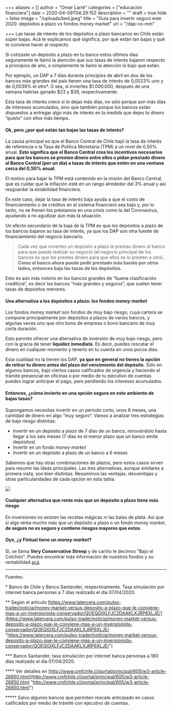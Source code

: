 +++
aliases = []
author = "Omar Larré"
categories = ["educación financiera"]
date = 2020-04-09T04:29:15Z
description = ""
draft = true
hide = false
image = "/uploads/bed.jpeg"
title = "Guía para invertir seguro este 2020: depósitos a plazo vs fondos money market"
url = "/dap-vs-mm"

+++
Las tasas de interés de los depósitos a plazo bancarios en Chile están súper bajas. Acá te explicamos qué significa, por qué están tan bajas y qué te conviene hacer al respecto.

  
Si cotizaste un depósito a plazo en tu banco estos últimos días seguramente te llamó la atención que sus tasas de interés bajaron respecto a principios de año, o simplemente te llamó la atención lo bajo que están. 

Por ejemplo, un DAP a 7 días durante principios de abril en dos de los bancos más grandes del país tienen una tasa de interés de 0,0023% uno y de 0,0039% el otro*. O sea, si inviertes $1.000.000, después de una semana habrías ganado $23 y $39, respectivamente.

Esta tasa de interés crece si lo dejas más días, no sólo porque son más días de intereses acumulados, sino que también porque los bancos están dispuestos a entregar algo más de interés en la medida que dejes tu dinero “quieto” con ellos más tiempo.

#### **Ok, pero ¿por qué están tan bajas las tasas de interés?**

La causa principal es que el Banco Central de Chile bajó la tasa de interés de referencia o la Tasa de Política Monetaria (TPM) a un nivel de 0,50% anual. **Esto significa que el Banco Central crea los incentivos necesarios para que los bancos se presten dinero entre ellos o pidan prestado dinero al Banco Central (por un día) a tasas de interés que estén en una ventana cerca del 0,50% anual**.

El motivo para bajar la TPM está contenido en la misión del Banco Central, que es cuidar que la inflación esté en un rango alrededor del 3% anual y así resguardar la estabilidad financiera. 

En este caso, dejar la tasa de interés baja ayuda a que el costo de financiamiento o de créditos en el sistema financiero sea bajo y, por lo tanto, no se frenen los préstamos en una crisis como la del Coronavirus, ayudando a no agudizar aún más la situación.

Un efecto secundario de la baja de la TPM es que los depósitos a plazo de los bancos bajaron su tasa de interés, ya que los DAP son otra fuente de financiamiento del negocio bancario.

> Cada vez que inviertes un depósito a plazo le prestas dinero al banco para que pueda realizar su negocio (el negocio principal de los bancos es que les prestes dinero para que ellos se lo presten a otro). **Como el banco ahora puede pedir prestado más barato por otros lados, entonces baja las tasas de los depósitos.** 

  
Esto es aún más notorio en los bancos grandes de “buena clasificación crediticia”, es decir los bancos “más grandes y seguros”, que suelen tener tasas de depósitos menores.

#### **Una alternativa a los depósitos a plazo: los fondos _money market_**

Los fondos _money market_ son fondos de muy bajo riesgo, cuya cartera se compone principalmente por depósitos a plazos de varios bancos, y algunas veces uno que otro bono de empresa o bono bancario de muy corta duración. 

Esto permite ofrecer una alternativa de inversión de muy bajo riesgo, pero con la gracia de tener **liquidez inmediata**. Es decir, puedes rescatar el dinero en cualquier momento y tenerlo en tu cuenta en unos pocos días. 

Esta cualidad no la tienen los DAP, **ya que en general no tienes la opción de retirar tu dinero antes del plazo del vencimiento del depósito**. Sólo en algunos bancos, bajo ciertos casos calificados de urgencia y haciendo el trámite presencial en oficinas o por medio de tu ejecutivo de cuentas puedes lograr anticipar el pago, pero perdiendo los intereses acumulados.

#### **Entonces, ¿cómo invierto en una opción segura en este ambiente de bajas tasas?**

Supongamos necesitas invertir en un periodo corto, unos 6 meses, una cantidad de dinero en algo “muy seguro”. Vamos a analizar tres estrategias de bajo riesgo distintas:

* Invertir en un depósito a plazo de 7 días de un banco, renovándolo hasta llegar a los seis meses (7 días es el menor plazo que un banco emite depósitos)
* Invertir en un fondo _money market_
* Invertir en un depósito a plazo de un banco a 6 meses

Sabemos que hay otras combinaciones de plazos, pero estos casos sirven para resumir las ideas principales. Las tres alternativas, aunque similares a primera vista, son bien distintas. Resumimos las ventajas, desventajas y otras particularidades de cada opción en esta tabla:

![](/uploads/3opciones-1.png)

#### **Cualquier alternativa que rente más que un depósito a plazo tiene más riesgo**

En inversiones no existen las recetas mágicas ni las balas de plata. Así que si algo renta mucho más que un depósito a plazo o un fondo _money market_, **de seguro no es seguro y contiene riesgos mayores que estos**.

#### **Oye, ¿y Fintual tiene un _money market_?**

Sí, se llama **Very Conservative Streep** y de cariño le decimos "Bajo el Colchón". Puedes encontrar más información de nuestros fondos y su rentabilidad [acá](https://www.fintual-charts.oscarestay.dev/).

<hr>

Fuentes:

\* Banco de Chile y Banco Santander, respectivamente. Tasa simulación por internet banca personas a 7 días realizado el día 07/04/2020.

\** Según el artículo [https://www.latercera.com/pulso-trader/noticia/money-market-versus-deposito-a-plazo-que-le-conviene-mas-a-un-inversionista-conservador/QOEQGIXLFJC2DAAKLXJRP6XLJE/](https://www.latercera.com/pulso-trader/noticia/money-market-versus-deposito-a-plazo-que-le-conviene-mas-a-un-inversionista-conservador/QOEQGIXLFJC2DAAKLXJRP6XLJE/ "https://www.latercera.com/pulso-trader/noticia/money-market-versus-deposito-a-plazo-que-le-conviene-mas-a-un-inversionista-conservador/QOEQGIXLFJC2DAAKLXJRP6XLJE/")

\*** Banco Santander, tasa simulación por internet banca personas a 180 días realizado el día 07/04/2020.

\**** Ver detalles en [http://www.cmfchile.cl/portal/principal/605/w3-article-26850.html](http://www.cmfchile.cl/portal/principal/605/w3-article-26850.html "http://www.cmfchile.cl/portal/principal/605/w3-article-26850.html")

\***** Salvo algunos bancos que permiten rescate anticipado en casos calificados por medio de trámite con ejecutivo de cuentas.